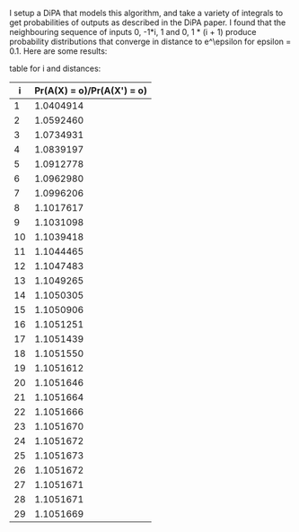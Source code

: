 I setup a DiPA that models this algorithm, and take a variety of integrals to get probabilities of outputs as described in the DiPA paper. I found that the neighbouring sequence of inputs 0, -1*i, 1 and 0, 1 * (i + 1) produce probability distributions that converge in distance to e^\epsilon for epsilon = 0.1. Here are some results:

table for i and distances:

| i  | Pr(A(X) = o)/Pr(A(X') = o) |
|----|----------------------------|
| 1 | 1.0404914 | 1.1051709181 |
| 2 | 1.0592460 | 1.1051709181 |
| 3 | 1.0734931 | 1.1051709181 |
| 4 | 1.0839197 | 1.1051709181 |
| 5 | 1.0912778 | 1.1051709181 |
| 6 | 1.0962980 | 1.1051709181 |
| 7 | 1.0996206 | 1.1051709181 |
| 8 | 1.1017617 | 1.1051709181 |
| 9 | 1.1031098 | 1.1051709181 |
|10 | 1.1039418 | 1.1051709181 |
|11 | 1.1044465 | 1.1051709181 |
|12 | 1.1047483 | 1.1051709181 |
|13 | 1.1049265 | 1.1051709181 |
|14 | 1.1050305 | 1.1051709181 |
|15 | 1.1050906 | 1.1051709181 |
|16 | 1.1051251 | 1.1051709181 |
|17 | 1.1051439 | 1.1051709181 |
|18 | 1.1051550 | 1.1051709181 |
|19 | 1.1051612 | 1.1051709181 |
|20 | 1.1051646 | 1.1051709    |
|21 | 1.1051664 | 1.1051709    |
|22 | 1.1051666 | 1.1051709    |
|23 | 1.1051670 | 1.1051709    |
|24 | 1.1051672 | 1.1051709    |
|25 | 1.1051673 | 1.1051709    |
|26 | 1.1051672 | 1.1051709    |
|27 | 1.1051671 | 1.1051709    |
|28 | 1.1051671 | 1.1051709    |
|29 | 1.1051669 | 1.1051709    |
